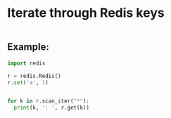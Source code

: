 # Iterate through Redis keys

```python

```


## Example: 
```python
import redis

r = redis.Redis()
r.set('a', 1)


for k in r.scan_iter("*"):
  print(k, ': ', r.get(k))
```

